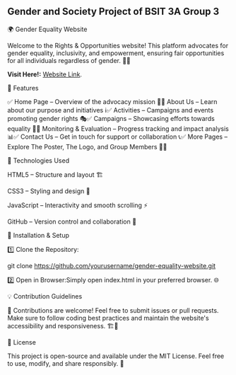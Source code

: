 ## Gender and Society Project of BSIT 3A Group 3

🌍 Gender Equality Website

Welcome to the Rights & Opportunities website! This platform advocates for gender equality, inclusivity, and empowerment, ensuring fair opportunities for all individuals regardless of gender. 🎨✨

**Visit Here!:** [Website Link](https://jasyonp.github.io/EqualRightEqualOpportunity/).

📌 Features

✅ Home Page – Overview of the advocacy mission 🏡✅ About Us – Learn about our purpose and initiatives ℹ️✅ Activities – Campaigns and events promoting gender rights 🎭✅ Campaigns – Showcasing efforts towards equality 📢✅ Monitoring & Evaluation – Progress tracking and impact analysis 📊✅ Contact Us – Get in touch for support or collaboration 📞✅ More Pages – Explore The Poster, The Logo, and Group Members 🎨👥

🎨 Technologies Used

HTML5 – Structure and layout 🏗️

CSS3 – Styling and design 🎨

JavaScript – Interactivity and smooth scrolling ⚡

GitHub – Version control and collaboration 🔄

🔧 Installation & Setup

1️⃣ Clone the Repository:

 git clone https://github.com/yourusername/gender-equality-website.git

2️⃣ Open in Browser:Simply open index.html in your preferred browser. 🌐

💡 Contribution Guidelines

🙌 Contributions are welcome! Feel free to submit issues or pull requests. Make sure to follow coding best practices and maintain the website's accessibility and responsiveness. 🏗️📱

📜 License

This project is open-source and available under the MIT License. Feel free to use, modify, and share responsibly. 📜
